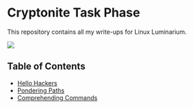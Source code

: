# Cryptonite Task Phase

This repository contains all my write-ups for Linux Luminarium.

![](https://i.imgur.com/QevQHmx.png)

## Table of Contents
- [Hello Hackers](./LinuxLuminarium/HelloHackers.md)
- [Pondering Paths](./LinuxLuminarium/Pondering_Paths.md)
- [Comprehending Commands](./LinuxLuminarium/Comprehending_Commands.md)